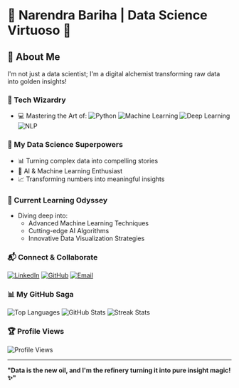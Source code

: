 # 👋 Narendra Bariha | Data Science Virtuoso 🚀

## 🌟 About Me

I'm not just a data scientist; I'm a digital alchemist transforming raw data into golden insights! 

### 🔬 Tech Wizardry
- 💻 Mastering the Art of:
  ![Python](https://img.shields.io/badge/-Python-black?style=flat-square&logo=python)
  ![Machine Learning](https://img.shields.io/badge/-Machine%20Learning-blue?style=flat-square)
  ![Deep Learning](https://img.shields.io/badge/-Deep%20Learning-green?style=flat-square)
  ![NLP](https://img.shields.io/badge/-Natural%20Language%20Processing-red?style=flat-square)

### 🌈 My Data Science Superpowers
- 📊 Turning complex data into compelling stories
- 🧠 AI & Machine Learning Enthusiast
- 📈 Transforming numbers into meaningful insights

### 🚀 Current Learning Odyssey
- Diving deep into:
  - Advanced Machine Learning Techniques
  - Cutting-edge AI Algorithms
  - Innovative Data Visualization Strategies

### 📬 Connect & Collaborate
[![LinkedIn](https://img.shields.io/badge/-LinkedIn-blue?style=flat-square&logo=Linkedin&logoColor=white)](https://www.linkedin.com/in/narendra-bariha/)
[![GitHub](https://img.shields.io/badge/-GitHub-black?style=flat-square&logo=github)](https://github.com/narendrabariha)
[![Email](https://img.shields.io/badge/-Email-red?style=flat-square&logo=gmail&logoColor=white)](mailto:narendrabarihan@gmail.com)

### 📊 My GitHub Saga
![Top Languages](https://github-readme-stats.vercel.app/api/top-langs/?username=narendrabariha&layout=compact&theme=radical)
![GitHub Stats](https://github-readme-stats.vercel.app/api?username=narendrabariha&show_icons=true&theme=radical)
![Streak Stats](https://github-readme-streak-stats.herokuapp.com/?user=narendrabariha&theme=radical)

### 🏆 Profile Views
![Profile Views](https://komarev.com/ghpvc/?username=narendrabariha&color=blueviolet)

---

**"Data is the new oil, and I'm the refinery turning it into pure insight magic! ✨"**
